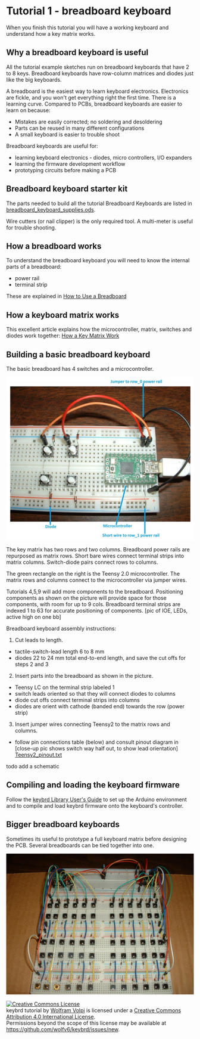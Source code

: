 Tutorial 1 - breadboard keyboard
================================
When you finish this tutorial you will have a working keyboard and understand how a key matrix works.

## Why a breadboard keyboard is useful
All the tutorial example sketches run on breadboard keyboards that have 2 to 8 keys.
Breadboard keyboards have row-column matrices and diodes just like the big keyboards.

A breadboard is the easiest way to learn keyboard electronics.
Electronics are fickle, and you won't get everything right the first time.
There is a learning curve.
Compared to PCBs, breadboard keyboards are easier to learn on because:
* Mistakes are easily corrected; no soldering and desoldering
* Parts can be reused in many different configurations
* A small keyboard is easier to trouble shoot

Breadboard keyboards are useful for:
* learning keyboard electronics - diodes, micro controllers, I/O expanders
* learning the firmware development workflow
* prototyping circuits before making a PCB

## Breadboard keyboard starter kit
The parts needed to build all the tutorial Breadboard Keyboards are listed in [breadboard_keyboard_supplies.ods](breadboard_keyboard_supplies.ods).

Wire cutters (or nail clipper) is the only required tool.
A multi-meter is useful for trouble shooting.

## How a breadboard works
To understand the breadboard keyboard you will need to know the internal parts of a breadboard:
* power rail
* terminal strip

These are explained in [How to Use a Breadboard](https://learn.sparkfun.com/tutorials/how-to-use-a-breadboard)

## How a keyboard matrix works
This excellent article explains how the microcontroller, matrix, switches and diodes work together:
[How a Key Matrix Work](http://pcbheaven.com/wikipages/How_Key_Matrices_Works/)

## Building a basic breadboard keyboard
The basic breadboard has 4 switches and a microcontroller.

![breadboard keyboard with 2 rows and 2 columns](images/breadboard_keyboard_2x2_labeled.jpg "2x2 breadboard keyboard")

The key matrix has two rows and two columns.
Breadboard power rails are repurposed as matrix rows.
Short bare wires connect terminal strips into matrix columns.
Switch-diode pairs connect rows to columns.

The green rectangle on the right is the Teensy 2.0 microcontroller.
The matrix rows and columns connect to the microcontroller via jumper wires.

Tutorials 4,5,9 will add more components to the breadboard.
Positioning components as shown on the picture will provide space for those components, with room for up to 9 cols.
Breadboard terminal strips are indexed 1 to 63 for accurate positioning of components.
    [pic of IOE, LEDs, active high on one bb]

Breadboard keyboard assembly instructions:

1. Cut leads to length.
 * tactile-switch-lead length 6 to 8 mm
 * diodes 22 to 24 mm total end-to-end length, and save the cut offs for steps 2 and 3
2. Insert parts into the breadboard as shown in the picture.
 * Teensy LC on the terminal strip labeled 1
 * switch leads oriented so that they will connect diodes to columns
 * diode cut offs connect terminal strips into columns
 * diodes are orient with cathode (banded end) towards the row (power strip)
3. Insert jumper wires connecting Teensy2 to the matrix rows and columns.
 * follow pin connections table (below) and consult pinout diagram in
   [close-up pic shows switch way half out, to show lead orientation]
   [Teensy2_pinout.txt](../doc/Teensy2_pinout.txt)

todo add a schematic

<!-- This schematic was written by consulting the micro-controller's datasheet and using the ?? tool.

this table might not match the sketches, replace with a schematic

**Teensy 2.0 pin connections table**

| Pin number | Row  Column |
|------------|-------------|
| 21         | row_0       |
| 20         | row_1       |
| 0          | col_0       |
| 1          | col_1       |
-->

## Compiling and loading the keyboard firmware
Follow the [keybrd Library User's Guide](../doc/keybrd_library_user_guide.md) to set up the Arduino environment and to compile and load keybrd firmware onto the keyboard's controller.

## Bigger breadboard keyboards
Sometimes its useful to prototype a full keyboard matrix before designing the PCB.
Several breadboards can be tied together into one.

![big breadboard keyboard](images/breadboard_big.jpg "breadboard_big.jpg")

<a rel="license" href="http://creativecommons.org/licenses/by/4.0/"><img alt="Creative Commons License" style="border-width:0" src="https://i.creativecommons.org/l/by/4.0/88x31.png" /></a><br /><span xmlns:dct="http://purl.org/dc/terms/" property="dct:title">keybrd tutorial</span> by <a xmlns:cc="http://creativecommons.org/ns#" href="https://github.com/wolfv6/keybrd" property="cc:attributionName" rel="cc:attributionURL">Wolfram Volpi</a> is licensed under a <a rel="license" href="http://creativecommons.org/licenses/by/4.0/">Creative Commons Attribution 4.0 International License</a>.<br />Permissions beyond the scope of this license may be available at <a xmlns:cc="http://creativecommons.org/ns#" href="https://github.com/wolfv6/keybrd/issues/new" rel="cc:morePermissions">https://github.com/wolfv6/keybrd/issues/new</a>.

